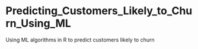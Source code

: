# Predicting_Customers_Likely_to_Churn_Using_ML
Using ML algorithms in R to predict customers likely to churn
